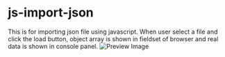 # js-import-json
This is for importing json file using javascript.
When user select a file and click the load button, object array is shown in fieldset of browser and real data is shown in console panel.
![Preview Image](https://repository-images.githubusercontent.com/680352812/3b201575-b3ec-44bd-8a79-196988461ee1)
